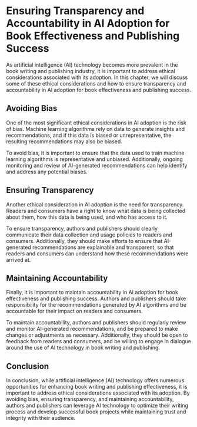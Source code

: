 Ensuring Transparency and Accountability in AI Adoption for Book Effectiveness and Publishing Success
==================================================================================================================================================================================================

As artificial intelligence (AI) technology becomes more prevalent in the book writing and publishing industry, it is important to address ethical considerations associated with its adoption. In this chapter, we will discuss some of these ethical considerations and how to ensure transparency and accountability in AI adoption for book effectiveness and publishing success.

Avoiding Bias
-------------

One of the most significant ethical considerations in AI adoption is the risk of bias. Machine learning algorithms rely on data to generate insights and recommendations, and if this data is biased or unrepresentative, the resulting recommendations may also be biased.

To avoid bias, it is important to ensure that the data used to train machine learning algorithms is representative and unbiased. Additionally, ongoing monitoring and review of AI-generated recommendations can help identify and address any potential biases.

Ensuring Transparency
---------------------

Another ethical consideration in AI adoption is the need for transparency. Readers and consumers have a right to know what data is being collected about them, how this data is being used, and who has access to it.

To ensure transparency, authors and publishers should clearly communicate their data collection and usage policies to readers and consumers. Additionally, they should make efforts to ensure that AI-generated recommendations are explainable and transparent, so that readers and consumers can understand how these recommendations were arrived at.

Maintaining Accountability
--------------------------

Finally, it is important to maintain accountability in AI adoption for book effectiveness and publishing success. Authors and publishers should take responsibility for the recommendations generated by AI algorithms and be accountable for their impact on readers and consumers.

To maintain accountability, authors and publishers should regularly review and monitor AI-generated recommendations, and be prepared to make changes or adjustments as necessary. Additionally, they should be open to feedback from readers and consumers, and be willing to engage in dialogue around the use of AI technology in book writing and publishing.

Conclusion
----------

In conclusion, while artificial intelligence (AI) technology offers numerous opportunities for enhancing book writing and publishing effectiveness, it is important to address ethical considerations associated with its adoption. By avoiding bias, ensuring transparency, and maintaining accountability, authors and publishers can leverage AI technology to optimize their writing process and develop successful book projects while maintaining trust and integrity with their audience.
